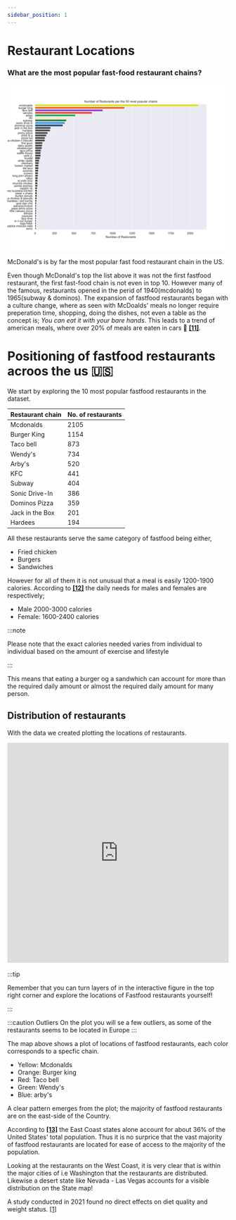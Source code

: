 ```yaml
---
sidebar_position: 1
---
```



# Restaurant Locations

### What are the most popular fast-food restaurant chains? 



[ ![](stat2.png) ](stat2.png)

McDonald's is by far the most popular fast food restaurant chain in the US. 

Even though McDonald's top the list above it was not the first fastfood restaurant, the first fast-food chain is not even in top 10. 
However many of the famous, restaurants opened in the perid of 1940(mcdonalds) to 1965(subway & dominos). 
The expansion of fastfood restaurants began with a culture change, where as seen with McDoalds' meals no longer require preperation time, shopping, doing the dishes, not even a table as the concept is; *You can eat it with your bare hands*. This leads to a trend of american meals, where over 20% of meals are eaten in cars :blue_car: **[[11]](https://web.colby.edu/st297-global18/2018/10/29/americas-fast-food-obsession/#:~:text=One%20of%20the%20main%20reasons,and%20get%20a%20full%20meal)**.




# Positioning of fastfood restaurants acroos the us :us:


We start by exploring the 10 most popular  fastfood restaurants in the dataset. 

| Restaurant chain 	| No. of restaurants 	|
|---	|---	|
| Mcdonalds 	| 2105 	|
| Burger King 	| 1154 	|
| Taco bell 	| 873 	|
| Wendy's 	| 734 	|
| Arby's 	| 520 	|
| KFC	| 441 	|
| Subway 	| 404 	|
| Sonic Drive-In 	| 386 	|
| Dominos Pizza 	| 359 	|
| Jack in the Box 	| 201 	|
| Hardees 	| 194 	|


All these restaurants serve the same category of fastfood being either, 
* Fried chicken
* Burgers
* Sandwiches

However for all of them it is not unusual that a meal is easily 1200-1900 calories.
According to **[[12]](https://www.medicalnewstoday.com/articles/245588#:~:text=According%20to%20the%202015%2D2020,overall%20health%2C%20and%20activity%20level)** the daily needs for males and females are respectively;
* Male 2000-3000 calories
* Female: 1600-2400 calories

:::note 

Please note that the exact calories needed varies from individual to individual based on the amount of exercise and lifestyle

:::


This means that eating a burger og a sandwhich can account for more than the required daily amount or almost the required daily amount for many person. 

## Distribution of restaurants
With the data we created plotting the locations of restaurants. 

<iframe src="https://peetzie.github.io/SocialData_InteractiveMaps/fastfood_locations.html"
	sandbox="allow-same-origin allow-scripts"
	width="100%"
	height="500"
	scrolling="yes"
	seamless="seamless"
	frameborder="0">
</iframe>

:::tip 

Remember that you can turn layers of in the interactive figure in the top right corner and explore the locations of Fastfood restaurants yourself!

:::

:::caution Outliers
On the plot you will se a few outliers, as some of the restaurants seems to be located in Europe
:::

The map above shows a plot of locations of fastfood restaurants, each color corresponds to a specfic chain.
* Yellow: Mcdonalds 
* Orange: Burger king 
* Red: Taco bell
* Green: Wendy's 
* Blue: arby's

A clear pattern emerges from the plot; the majority of fastfood restaurants are on the east-side of the Country. 


According to **[[13]](https://worldpopulationreview.com/state-rankings/east-coast-states)** the East Coast states alone account for about 36% of the United States' total population. 
Thus it is no surprice that the vast majority of fastfood restaurants are located for ease of access to the majority of the population. 

Looking at the restaurants on the West Coast, it is very clear that is within the major cities of i.e Washington that the restaurants are distributed. 
Likewise a desert state like Nevada - Las Vegas accounts for a visible distribution on the State map! 


A study conducted in 2021 found no direct effects on diet quality and weight status. [[1]](https://nutritionj.biomedcentral.com/articles/10.1186/s12937-021-00713-5) 



